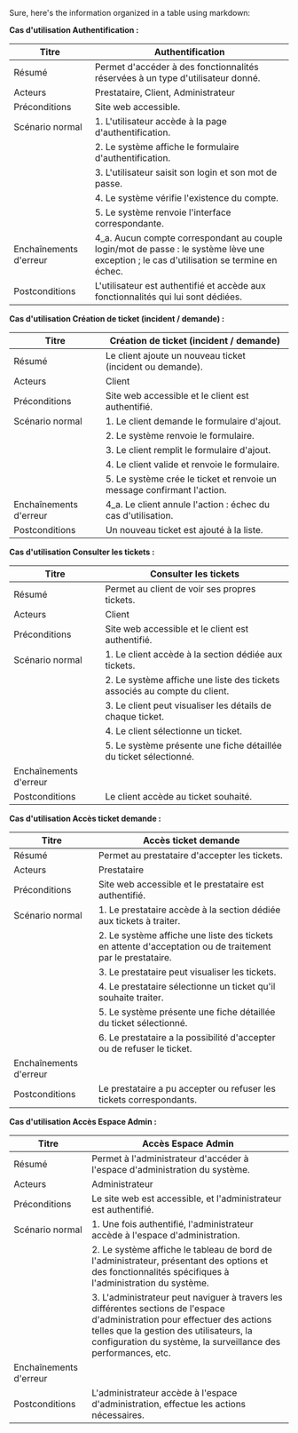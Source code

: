 Sure, here's the information organized in a table using markdown:

**Cas d'utilisation Authentification :**

| Titre                            | Authentification                                           |
|----------------------------------|------------------------------------------------------------|
| Résumé                           | Permet d'accéder à des fonctionnalités réservées à un type d'utilisateur donné. |
| Acteurs                          | Prestataire, Client, Administrateur                        |
| Préconditions                    | Site web accessible.                                       |
| Scénario normal                 | 1. L'utilisateur accède à la page d'authentification.      |
|                                  | 2. Le système affiche le formulaire d'authentification.   |
|                                  | 3. L'utilisateur saisit son login et son mot de passe.    |
|                                  | 4. Le système vérifie l'existence du compte.               |
|                                  | 5. Le système renvoie l'interface correspondante.         |
| Enchaînements d'erreur           | 4_a. Aucun compte correspondant au couple login/mot de passe : le système lève une exception ; le cas d'utilisation se termine en échec. |
| Postconditions                   | L'utilisateur est authentifié et accède aux fonctionnalités qui lui sont dédiées. |


**Cas d'utilisation Création de ticket (incident / demande) :**

| Titre                            | Création de ticket (incident / demande)                    |
|----------------------------------|------------------------------------------------------------|
| Résumé                           | Le client ajoute un nouveau ticket (incident ou demande).   |
| Acteurs                          | Client                                                     |
| Préconditions                    | Site web accessible et le client est authentifié.          |
| Scénario normal                  | 1. Le client demande le formulaire d'ajout.               |
|                                  | 2. Le système renvoie le formulaire.                      |
|                                  | 3. Le client remplit le formulaire d'ajout.              |
|                                  | 4. Le client valide et renvoie le formulaire.            |
|                                  | 5. Le système crée le ticket et renvoie un message confirmant l'action. |
| Enchaînements d'erreur            | 4_a. Le client annule l'action : échec du cas d'utilisation. |
| Postconditions                   | Un nouveau ticket est ajouté à la liste.                  |


**Cas d'utilisation Consulter les tickets :**

| Titre                            | Consulter les tickets                                       |
|----------------------------------|------------------------------------------------------------|
| Résumé                           | Permet au client de voir ses propres tickets.              |
| Acteurs                          | Client                                                     |
| Préconditions                    | Site web accessible et le client est authentifié.          |
| Scénario normal                  | 1. Le client accède à la section dédiée aux tickets.       |
|                                  | 2. Le système affiche une liste des tickets associés au compte du client. |
|                                  | 3. Le client peut visualiser les détails de chaque ticket. |
|                                  | 4. Le client sélectionne un ticket.                       |
|                                  | 5. Le système présente une fiche détaillée du ticket sélectionné. |
| Enchaînements d'erreur            |                                                            |
| Postconditions                   | Le client accède au ticket souhaité.                       |


**Cas d'utilisation Accès ticket demande :**

| Titre                            | Accès ticket demande                                       |
|----------------------------------|------------------------------------------------------------|
| Résumé                           | Permet au prestataire d'accepter les tickets.              |
| Acteurs                          | Prestataire                                                |
| Préconditions                    | Site web accessible et le prestataire est authentifié.     |
| Scénario normal                  | 1. Le prestataire accède à la section dédiée aux tickets à traiter. |
|                                  | 2. Le système affiche une liste des tickets en attente d'acceptation ou de traitement par le prestataire. |
|                                  | 3. Le prestataire peut visualiser les tickets.            |
|                                  | 4. Le prestataire sélectionne un ticket qu'il souhaite traiter. |
|                                  | 5. Le système présente une fiche détaillée du ticket sélectionné. |
|                                  | 6. Le prestataire a la possibilité d'accepter ou de refuser le ticket. |
| Enchaînements d'erreur            |                                                            |
| Postconditions                   | Le prestataire a pu accepter ou refuser les tickets correspondants. |


**Cas d'utilisation Accès Espace Admin :**

| Titre                            | Accès Espace Admin                                          |
|----------------------------------|------------------------------------------------------------|
| Résumé                           | Permet à l'administrateur d'accéder à l'espace d'administration du système. |
| Acteurs                          | Administrateur                                             |
| Préconditions                    | Le site web est accessible, et l'administrateur est authentifié. |
| Scénario normal                  | 1. Une fois authentifié, l'administrateur accède à l'espace d'administration. |
|                                  | 2. Le système affiche le tableau de bord de l'administrateur, présentant des options et des fonctionnalités spécifiques à l'administration du système. |
|                                  | 3. L'administrateur peut naviguer à travers les différentes sections de l'espace d'administration pour effectuer des actions telles que la gestion des utilisateurs, la configuration du système, la surveillance des performances, etc. |
| Enchaînements d'erreur            |                                                            |
| Postconditions                   | L'administrateur accède à l'espace d'administration, effectue les actions nécessaires. |
